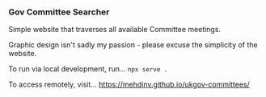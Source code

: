 ### Gov Committee Searcher
Simple website that traverses all available Committee meetings.

Graphic design isn't sadly my passion - please excuse the simplicity of the website.

To run via local development, run...
`npx serve .`

To access remotely, visit...
https://mehdinv.github.io/ukgov-committees/
